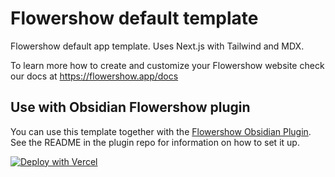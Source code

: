 # Flowershow default template

Flowershow default app template. Uses Next.js with Tailwind and MDX.

To learn more how to create and customize your Flowershow website check our docs at https://flowershow.app/docs

## Use with Obsidian Flowershow plugin

You can use this template together with the [Flowershow Obsidian Plugin](https://github.com/datopian/obsidian-flowershow).
See the README in the plugin repo for information on how to set it up.

[![Deploy with Vercel](https://vercel.com/button)](https://vercel.com/new/clone?repository-url=https://github.com/oleeskild/digitalgarden)

